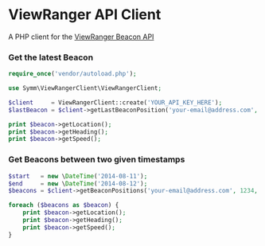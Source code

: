 # ViewRanger API Client

A PHP client for the [ViewRanger Beacon API](http://www.viewranger.com/developers/)

### Get the latest Beacon

``` php
require_once('vendor/autoload.php');

use Symm\ViewRangerClient\ViewRangerClient;

$client     = ViewRangerClient::create('YOUR_API_KEY_HERE');
$lastBeacon = $client->getLastBeaconPosition('your-email@address.com', 1234);

print $beacon->getLocation();
print $beacon->getHeading();
print $beacon->getSpeed();
```

### Get Beacons between two given timestamps

``` php
$start   = new \DateTime('2014-08-11');
$end     = new \DateTime('2014-08-12');
$beacons = $client->getBeaconPositions('your-email@address.com', 1234, $start, $end);

foreach ($beacons as $beacon) {
    print $beacon->getLocation();
    print $beacon->getHeading();
    print $beacon->getSpeed();
}
```
